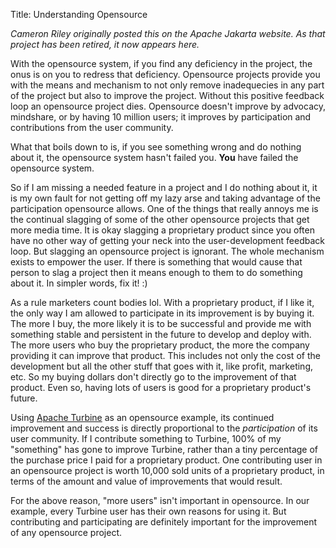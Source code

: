 Title: Understanding Opensource

_Cameron Riley originally posted this on the Apache Jakarta website. As that project has been retired, it now appears here._

With the opensource system, if you find any deficiency in the project, the onus is on you to redress that deficiency. Opensource projects provide you with the means and mechanism to not only remove inadequecies in any part of the project but also to improve the project. Without this positive feedback loop an opensource project dies. Opensource doesn't improve by advocacy, mindshare, or by having 10 million users; it improves by participation and contributions from the user community.

What that boils down to is, if you see something wrong and do nothing about it, the opensource system hasn't failed you. **You** have failed the opensource system.

So if I am missing a needed feature in a project and I do nothing about it, it is my own fault for not getting off my lazy arse and taking advantage of the participation opensource allows. One of the things that really annoys me is the continual slagging of some of the other opensource projects that get more media time. It is okay slagging a proprietary product since you often have no other way of getting your neck into the user-development feedback loop. But slagging an opensource project is ignorant. The whole mechanism exists to empower the user. If there is something that would cause that person to slag a project then it means enough to them to do something about it. In simpler words, fix it! :)

As a rule marketers count bodies lol. With a proprietary product, if I like it, the only way I am allowed to participate in its improvement is by buying it. The more I buy, the more likely it is to be successful and provide me with something stable and persistent in the future to develop and deploy with. The more users who buy the proprietary product, the more the company providing it can improve that product. This includes not only the cost of the development but all the other stuff that goes with it, like profit, marketing, etc. So my buying dollars don't directly go to the improvement of that product. Even so, having lots of users is good for a proprietary product's future.

Using <a href="https://turbine.apache.org/" target="_blank">Apache Turbine</a> as an opensource example, its continued improvement and success is directly proportional to the *participation* of its user community. If I contribute something to Turbine, 100% of my "something" has gone to improve Turbine, rather than a tiny percentage of the purchase price I paid for a proprietary product. One contributing user in an opensource project is worth 10,000 sold units of a proprietary product, in terms of the amount and value of improvements that would result.

For the above reason, "more users" isn't important in opensource. In our example, every Turbine user has their own reasons for using it. But contributing and participating are definitely important for the improvement of any opensource project.
